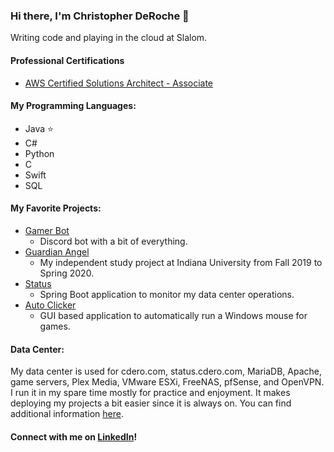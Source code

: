 ### Hi there, I'm Christopher DeRoche 👋
Writing code and playing in the cloud at Slalom.

#### Professional Certifications
- [AWS Certified Solutions Architect - Associate](https://www.credly.com/badges/a8b963d9-cba0-493c-ae0a-ff2f77bb61fc?source=linked_in_profile)

#### My Programming Languages:
- Java ⭐
- C#
- Python
- C
- Swift
- SQL

#### My Favorite Projects:
- [Gamer Bot](https://github.com/compact-disc/GamerBot)
  - Discord bot with a bit of everything.
- [Guardian Angel](https://github.com/compact-disc/GuardianAngel)
  - My independent study project at Indiana University from Fall 2019 to Spring 2020.
- [Status](https://github.com/compact-disc/Status)
  - Spring Boot application to monitor my data center operations.
- [Auto Clicker](https://github.com/compact-disc/AutoClicker)
  - GUI based application to automatically run a Windows mouse for games.

#### Data Center:
My data center is used for cdero.com, status.cdero.com, MariaDB, Apache, game servers, Plex Media, VMware ESXi, FreeNAS, pfSense, and OpenVPN. I run it in my spare time mostly for practice and enjoyment. It makes deploying my projects a bit easier since it is always on. You can find additional information [here](https://cdero.com/datacenter.html).

#### Connect with me on [LinkedIn](https://www.linkedin.com/in/chrismderoche)!
